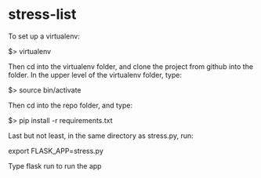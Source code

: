 # stress-list

To set up a virtualenv:

$> virtualenv

Then cd into the virtualenv folder, and clone the project from github into the folder. In the upper level of the virtualenv folder, type:

$> source bin/activate

Then cd into the repo folder, and type:

$> pip install -r requirements.txt

Last but not least, in the same directory as stress.py, run:

export FLASK_APP=stress.py

Type flask run to run the app
